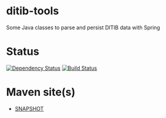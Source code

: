 ditib-tools
===========
Some Java classes to parse and persist DITIB data with Spring


Status
======
[![Dependency Status](https://www.versioneye.com/user/projects/56c1e72118b271002c699f55/badge.svg?style=flat)](https://www.versioneye.com/user/projects/56c1e72118b271002c699f55)
[![Build Status](https://travis-ci.org/hakan42/ditib-tools.svg?branch=master)](https://travis-ci.org/hakan42/ditib-tools)

Maven site(s)
=============
* [SNAPSHOT](http://hakan42.github.io/ditib-tools/site/0.0.1-SNAPSHOT/)
